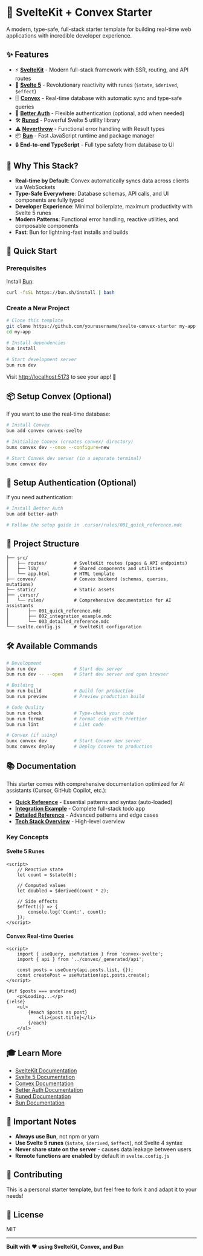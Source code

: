 # 🚀 SvelteKit + Convex Starter

A modern, type-safe, full-stack starter template for building real-time web applications with incredible developer experience.

## ✨ Features

- ⚡️ **[SvelteKit](https://svelte.dev/docs/kit)** - Modern full-stack framework with SSR, routing, and API routes
- 🎨 **[Svelte 5](https://svelte.dev)** - Revolutionary reactivity with runes (`$state`, `$derived`, `$effect`)
- 🗄️ **[Convex](https://convex.dev)** - Real-time database with automatic sync and type-safe queries
- 🔐 **[Better Auth](https://better-auth.com)** - Flexible authentication (optional, add when needed)
- 🛠️ **[Runed](https://runed.dev)** - Powerful Svelte 5 utility library
- ⚠️ **[Neverthrow](https://github.com/supermacro/neverthrow)** - Functional error handling with Result types
- 📦 **[Bun](https://bun.sh)** - Fast JavaScript runtime and package manager
- 🔒 **End-to-end TypeScript** - Full type safety from database to UI

## 🎯 Why This Stack?

- **Real-time by Default**: Convex automatically syncs data across clients via WebSockets
- **Type-Safe Everywhere**: Database schemas, API calls, and UI components are fully typed
- **Developer Experience**: Minimal boilerplate, maximum productivity with Svelte 5 runes
- **Modern Patterns**: Functional error handling, reactive utilities, and composable components
- **Fast**: Bun for lightning-fast installs and builds

## 🚀 Quick Start

### Prerequisites

Install [Bun](https://bun.sh):

```bash
curl -fsSL https://bun.sh/install | bash
```

### Create a New Project

```bash
# Clone this template
git clone https://github.com/yourusername/svelte-convex-starter my-app
cd my-app

# Install dependencies
bun install

# Start development server
bun run dev
```

Visit [http://localhost:5173](http://localhost:5173) to see your app! 🎉

## 📦 Setup Convex (Optional)

If you want to use the real-time database:

```bash
# Install Convex
bun add convex convex-svelte

# Initialize Convex (creates convex/ directory)
bunx convex dev --once --configure=new

# Start Convex dev server (in a separate terminal)
bunx convex dev
```

## 🔐 Setup Authentication (Optional)

If you need authentication:

```bash
# Install Better Auth
bun add better-auth

# Follow the setup guide in .cursor/rules/001_quick_reference.mdc
```

## 📁 Project Structure

```
├── src/
│   ├── routes/          # SvelteKit routes (pages & API endpoints)
│   ├── lib/             # Shared components and utilities
│   └── app.html         # HTML template
├── convex/              # Convex backend (schemas, queries, mutations)
├── static/              # Static assets
├── .cursor/
│   └── rules/           # Comprehensive documentation for AI assistants
│       ├── 001_quick_reference.mdc
│       ├── 002_integration_example.mdc
│       └── 003_detailed_reference.mdc
└── svelte.config.js     # SvelteKit configuration
```

## 🛠️ Available Commands

```bash
# Development
bun run dev              # Start dev server
bun run dev -- --open    # Start dev server and open browser

# Building
bun run build            # Build for production
bun run preview          # Preview production build

# Code Quality
bun run check            # Type-check your code
bun run format           # Format code with Prettier
bun run lint             # Lint code

# Convex (if using)
bunx convex dev          # Start Convex dev server
bunx convex deploy       # Deploy Convex to production
```

## 📚 Documentation

This starter comes with comprehensive documentation optimized for AI assistants (Cursor, GitHub Copilot, etc.):

- **[Quick Reference](.cursor/rules/001_quick_reference.mdc)** - Essential patterns and syntax (auto-loaded)
- **[Integration Example](.cursor/rules/002_integration_example.mdc)** - Complete full-stack todo app
- **[Detailed Reference](.cursor/rules/003_detailed_reference.mdc)** - Advanced patterns and edge cases
- **[Tech Stack Overview](.cursor/tech-stack-basics.md)** - High-level overview

### Key Concepts

#### Svelte 5 Runes

```svelte
<script>
	// Reactive state
	let count = $state(0);

	// Computed values
	let doubled = $derived(count * 2);

	// Side effects
	$effect(() => {
		console.log('Count:', count);
	});
</script>
```

#### Convex Real-time Queries

```svelte
<script>
	import { useQuery, useMutation } from 'convex-svelte';
	import { api } from '../convex/_generated/api';

	const posts = useQuery(api.posts.list, {});
	const createPost = useMutation(api.posts.create);
</script>

{#if $posts === undefined}
	<p>Loading...</p>
{:else}
	<ul>
		{#each $posts as post}
			<li>{post.title}</li>
		{/each}
	</ul>
{/if}
```

## 🎓 Learn More

- [SvelteKit Documentation](https://svelte.dev/docs/kit)
- [Svelte 5 Documentation](https://svelte.dev/docs/svelte/overview)
- [Convex Documentation](https://docs.convex.dev)
- [Better Auth Documentation](https://better-auth.com/docs)
- [Runed Documentation](https://runed.dev/docs)
- [Bun Documentation](https://bun.sh/docs)

## 🚨 Important Notes

- **Always use Bun**, not npm or yarn
- **Use Svelte 5 runes** (`$state`, `$derived`, `$effect`), not Svelte 4 syntax
- **Never share state on the server** - causes data leakage between users
- **Remote functions are enabled** by default in `svelte.config.js`

## 🤝 Contributing

This is a personal starter template, but feel free to fork it and adapt it to your needs!

## 📝 License

MIT

---

**Built with ❤️ using SvelteKit, Convex, and Bun**
